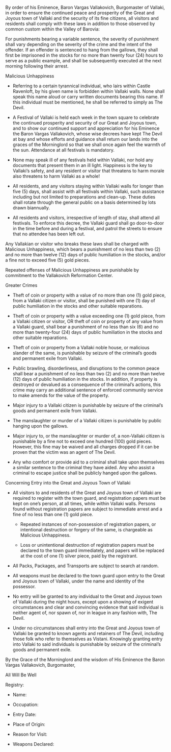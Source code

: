 By order of his Eminence, Baron Vargas Vallakovich, Burgomaster of Vallaki, in order to ensure the continued peace and prosperity of the Great and Joyous town of Vallaki and the security of its fine citizens, all visitors and residents shall comply with these laws in addition to those observed by common custom within the Valley of Barovia:

  

For punishments bearing a variable sentence, the severity of punishment shall vary depending on the severity of the crime and the intent of the offender. If an offender is sentenced to hang from the gallows, they shall first be imprisoned in the stocks for no more than twenty four (24) hours to serve as a public example, and shall be subsequently executed at the next morning following their arrest.

  

Malicious Unhappiness

-   Referring to a certain tyrannical individual, who lairs within Castle Ravenloft, by his given name is forbidden within Vallaki walls. None shall speak this name aloud or carry written documents bearing this name. If this individual must be mentioned, he shall be referred to simply as The Devil.
    
-   A Festival of Vallaki is held each week in the town square to celebrate the continued prosperity and security of our Great and Joyous town, and to show our continued support and appreciation for his Eminence the Baron Vargas Vallakovich, whose wise decrees have kept The Devil at bay and whose efforts and guidance shall return our lands into the graces of the Morninglord so that we shall once again feel the warmth of the sun. Attendance at all festivals is mandatory.
    
-   None may speak ill of any festivals held within Vallaki, nor hold any documents that present them in an ill light. Happiness is the key to Vallaki’s safety, and any resident or visitor that threatens to harm morale also threatens to harm Vallaki as a whole!
    
-   All residents, and any visitors staying within Vallaki walls for longer than five (5) days, shall assist with all festivals within Vallaki, such assistance including but not limited to preparations and clean-up. These duties shall rotate through the general public on a basis determined by lots drawn biannually.
    
-   All residents and visitors, irrespective of length of stay, shall attend all festivals. To enforce this decree, the Vallaki guard shall go door-to-door in the time before and during a festival, and patrol the streets to ensure that no attendee has been left out.
    

  

Any Vallakian or visitor who breaks these laws shall be charged with Malicious Unhappiness, which bears a punishment of no less than two (2) and no more than twelve (12) days of public humiliation in the stocks, and/or a fine not to exceed five (5) gold pieces.

  

Repeated offenses of Malicious Unhappiness are punishable by commitment to the Vallakovich Reformation Center.

  

Greater Crimes

-   Theft of coin or property with a value of no more than one (1) gold piece, from a Vallaki citizen or visitor, shall be punished with one (1) day of public humiliation in the stocks and other suitable reparations.
    
-   Theft of coin or property with a value exceeding one (1) gold piece, from a Vallaki citizen or visitor, OR theft of coin or property of any value from a Vallaki guard, shall bear a punishment of no less than six (6) and no more than twenty-four (24) days of public humiliation in the stocks and other suitable reparations.
    
-   Theft of coin or property from a Vallaki noble house, or malicious slander of the same, is punishable by seizure of the criminal’s goods and permanent exile from Vallaki.
    
-   Public brawling, disorderliness, and disruptions to the common peace shall bear a punishment of no less than two (2) and no more than twelve (12) days of public humiliation in the stocks. In addition, if property is destroyed or devalued as a consequence of the criminal’s actions, this crime may carry an additional sentence of enforced community service to make amends for the value of the property.
    
-   Major injury to a Vallaki citizen is punishable by seizure of the criminal’s goods and permanent exile from Vallaki.
    
-   The manslaughter or murder of a Vallaki citizen is punishable by public hanging upon the gallows.
    
-   Major injury to, or the manslaughter or murder of, a non-Vallaki citizen is punishable by a fine not to exceed one hundred (100) gold pieces. However, this fine may be waived and all charges dropped if it can be proven that the victim was an agent of The Devil.
    
-   Any who comfort or provide aid to a criminal shall take upon themselves a similar sentence to the criminal they have aided. Any who assist a criminal to escape justice shall be publicly hanged upon the gallows.
    

  
Concerning Entry into the Great and Joyous Town of Vallaki

-   All visitors to and residents of the Great and Joyous town of Vallaki are required to register with the town guard, and registration papers must be kept on one’s person, at all times, while within Vallaki walls. Persons found without registration papers are subject to immediate arrest and a fine of no less than one (1) gold piece.
    
    -   Repeated instances of non-possession of registration papers, or intentional destruction or forgery of the same, is chargeable as Malicious Unhappiness.
        
    -   Loss or unintentional destruction of registration papers must be declared to the town guard immediately, and papers will be replaced at the cost of one (1) silver piece, paid by the registrant.
        
-   All Packs, Packages, and Transports are subject to search at random.
    
-   All weapons must be declared to the town guard upon entry to the Great and Joyous town of Vallaki, under the name and identity of the possessor.
    
-   No entry will be granted to any individual to the Great and Joyous town of Vallaki during the night hours, except upon a showing of exigent circumstances and clear and convincing evidence that said individual is neither agent of, nor spawn of, nor in league in any fashion with, The Devil.
    
-   Under no circumstances shall entry into the Great and Joyous town of Vallaki be granted to known agents and retainers of The Devil, including those folk who refer to themselves as Vistani. Knowingly granting entry into Vallaki to said individuals is punishable by seizure of the criminal’s goods and permanent exile.
    

  

By the Grace of the Morninglord and the wisdom of His Eminence the Baron Vargas Vallakovich, Burgomaster,

  

All Will Be Well

  

Registry:

-   Name:
    
-   Occupation:
    
-   Entry Date:
    
-   Place of Origin:
    
-   Reason for Visit:
    
-   Weapons Declared: